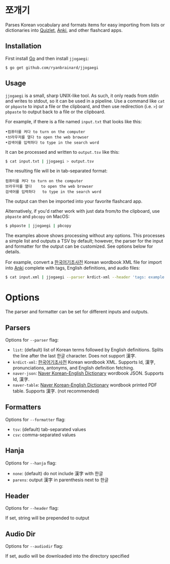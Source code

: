 # 쪼개기

Parses Korean vocabulary and formats items for easy importing from lists or dictionaries into [Quizlet](https://quizlet.com/), [Anki](http://ankisrs.net/), and other flashcard apps.

## Installation

First install [Go](https://golang.org/doc/install) and then install `jjogaegi`:

    $ go get github.com/ryanbrainard/jjogaegi

## Usage

`jjogaegi` is a small, sharp UNIX-like tool. As such, it only reads from stdin and writes to stdout, so it can be used in a pipeline. Use a command like `cat` or `pbpaste` to input a file or the clipboard, and then use redirection (i.e. `>`) or `pbpaste` to output back to a file or the clipboard.

For example, if there is a file named `input.txt` that looks like this:

```
•컴퓨터를 켜다 to turn on the computer
•브라우저를 열다 to open the web browser
•검색어를 입력하다 to type in the search word
```

It can be processed and written to `output.tsv` like this:

```sh
$ cat input.txt | jjogaegi > output.tsv
```

The resulting file will be in tab-separated format:

```tsv
컴퓨터를 켜다	to turn on the computer
브라우저를 열다	to open the web browser
검색어를 입력하다	to type in the search word
```

The output can then be imported into your favorite flashcard app.

Alternatively, if you'd rather work with just data from/to the clipboard, use `pbpaste` and `pbcopy` on MacOS:

```sh
$ pbpaste | jjogaegi | pbcopy
```

The examples above shows processing without any options. This processes a simple list and outputs a TSV by default; however, the parser for the input and formatter for the output can be customized. See options below for details.

For example, convert a [한국어기초사전](https://krdict.korean.go.kr) Korean wordbook XML file for import into [Anki](http://ankisrs.net/) complete with tags, English definitions, and audio files:

```sh
$ cat input.xml | jjogaegi --parser krdict-xml --header 'tags: example' --audiodir /path/to/anki/media' > ouput.tsv
```

# Options

The parser and formatter can be set for different inputs and outputs.

## Parsers

Options for `--parser` flag:

 - `list`: (default) list of Korean terms followed by English definitions. Splits the line after the last 한글 character. Does not support 漢字.
 - `krdict-xml`: [한국어기초사전](https://krdict.korean.go.kr) Korean wordbook XML. Supports Id, 漢字, pronunciations, antonyms, and English definition fetching.
 - `naver-json`: [Naver Korean-English Dictionary](http://endic.naver.com/) wordbook JSON. Supports Id, 漢字.
 - `naver-table`: [Naver Korean-English Dictionary](http://endic.naver.com/) wordbook printed PDF table. Supports 漢字. (not recommended)

## Formatters

Options for `--formatter` flag:

 - `tsv`: (default) tab-separated values
 - `csv`: comma-separated values
 
## Hanja

Options for `--hanja` flag:

 - `none`: (default) do not include 漢字 with 한글
 - `parens`: output 漢字 in parenthesis next to 한글

## Header

Options for `--header` flag:

If set, string will be prepended to output

## Audio Dir

Options for `--audiodir` flag:

If set, audio will be downloaded into the directory specified
